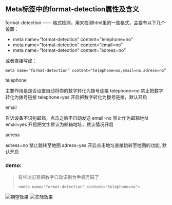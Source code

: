 ## Meta标签中的format-detection属性及含义
format-detection —— 格式检测，用来检测html里的一些格式，主要有以下几个设置：
- meta name=”format-detection” content=”telephone=no”
- meta name=”format-detection” content=”email=no”
- meta name=”format-detection” content=”adress=no”

或者直接写成：

`meta name=”format-detection” content=”telephone=no,email=no,adress=no”`

telephone

主要作用是是否设置自动将你的数字转化为拨号连接
telephone=no 禁止把数字转化为拨号链接
telephone=yes 开启把数字转化为拨号链接，默认开启

email

告诉设备不识别邮箱，点击之后不自动发送
email=no 禁止作为邮箱地址
email=yes 开启把文字默认为邮箱地址，默认情况开启

adress

adress=no 禁止跳转至地图
adress=yes 开启点击地址直接跳转至地图的功能, 默认开启

### demo:

> 有些浏览器把数字自动识别为手机号码了
> 
> `<meta name="format-detection" content="telephone=no">`
> 
![期望效果](https://img-blog.csdn.net/20160303190514054?watermark/2/text/aHR0cDovL2Jsb2cuY3Nkbi5uZXQv/font/5a6L5L2T/fontsize/400/fill/I0JBQkFCMA==/dissolve/70/gravity/Center)
![实际效果](https://img-blog.csdn.net/20160303182835464?watermark/2/text/aHR0cDovL2Jsb2cuY3Nkbi5uZXQv/font/5a6L5L2T/fontsize/400/fill/I0JBQkFCMA==/dissolve/70/gravity/Center)
